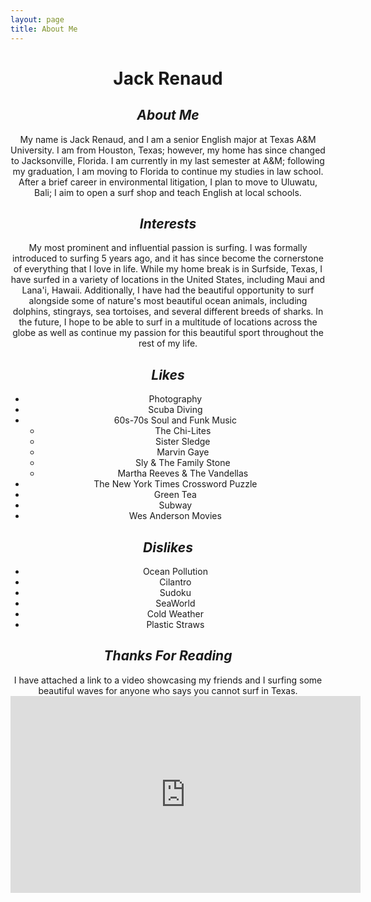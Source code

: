 ```yaml
---
layout: page
title: About Me
---
```

 
 # <div align="center">**Jack Renaud**

## <div align="center">***About Me***

<div align="center">My name is Jack Renaud, and I am a senior English major at Texas A&M University. I am from Houston, Texas; however, my home has since changed to Jacksonville, Florida. I am currently in my last semester at A&M; following my graduation, I am moving to Florida to continue my studies in law school. After a brief career in environmental litigation, I plan to move to Uluwatu, Bali; I aim to open a surf shop and teach English at local schools. 
 
 ## <div align="center"> ***Interests***


<div align="center"> My most prominent and influential passion is surfing. I was formally introduced to surfing 5 years ago, and it has since become the cornerstone of everything that I love in life. While my home break is in Surfside, Texas, I have surfed in a variety of locations in the United States, including Maui and Lana'i, Hawaii. Additionally, I have had the beautiful opportunity to surf alongside some of nature's most beautiful ocean animals, including dolphins, stingrays, sea tortoises, and several different breeds of sharks. In the future, I hope to be able to surf in a multitude of locations across the globe as well as continue my passion for this beautiful sport throughout the rest of my life.


## ***Likes***

  
* Photography
* Scuba Diving
* 60s-70s Soul and Funk Music
    * The Chi-Lites
    * Sister Sledge
    * Marvin Gaye
    * Sly & The Family Stone
    * Martha Reeves & The Vandellas
* The New York Times Crossword Puzzle
* Green Tea
* Subway
* Wes Anderson Movies

## ***Dislikes***

* Ocean Pollution
* Cilantro
* Sudoku
* SeaWorld
* Cold Weather
* Plastic Straws

## <div align="center"> ***Thanks For Reading***

<div align="center"> I have attached a link to a video showcasing my friends and I surfing some beautiful waves for anyone who says you cannot surf in Texas.

 
 
 <div align="center"> <iframe width="560" height="315" src="https://www.youtube.com/embed/hd8XmKZf0sA" title="YouTube video player" frameborder="0" allow="accelerometer; autoplay; clipboard-write; encrypted-media; gyroscope; picture-in-picture" allowfullscreen></iframe>
